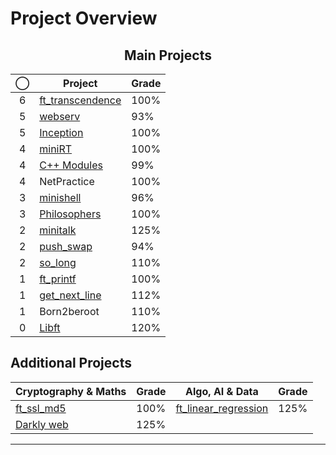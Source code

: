 # Project Overview

<div align="center">
    
## Main Projects

| ◯ | Project                             | Grade   |
|:--:|------------------------------------|---------|
| 6  | [ft_transcendence](../../../42-transcendence) | 100%    |
| 5  | [webserv](../../../42-webserv)     | 93%     |
| 5  | [Inception](../../../42-inception) | 100%    |
| 4  | [miniRT](../../../42-minirt)       | 100%    |
| 4  | [C++ Modules](../../../42-cpp-modules) | 99% |
| 4  | NetPractice                        | 100%    |
| 3  | [minishell](../../../42-minishell) | 96%     |
| 3  | [Philosophers](../../../42-philosophers) | 100% |
| 2  | [minitalk](../../../42-minitalk)   | 125%    |
| 2  | [push_swap](../../../42-push-swap) | 94%     |
| 2  | [so_long](../../../42-so-long)     | 110%    |
| 1  | [ft_printf](../../../42-printf)    | 100%    |
| 1  | [get_next_line](../../../42-get-next-line) | 112% |
| 1  | Born2beroot                        | 110%    |
| 0  | [Libft](../../../42-libft)         | 120%    |

</div>

## Additional Projects

| **Cryptography & Maths**              | **Grade**  | **Algo, AI & Data**                    | **Grade**  |
|---------------------------------------|------------|----------------------------------------|------------|
| [ft_ssl_md5](../../../ft_ssl_md5)     | 100%       | [ft_linear_regression](../../../ft_linear_regression) | 125%       |
| [Darkly web](../../../Darkly)         | 125%       |                                        |            |


---
